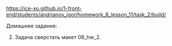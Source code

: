 https://ice-xo.github.io/1-front-end/students/andrianov_igor/homework_8_lesson_11/task_2/build/

Домашнее задание:

2. Задача сверстать макет 08_hw_2.